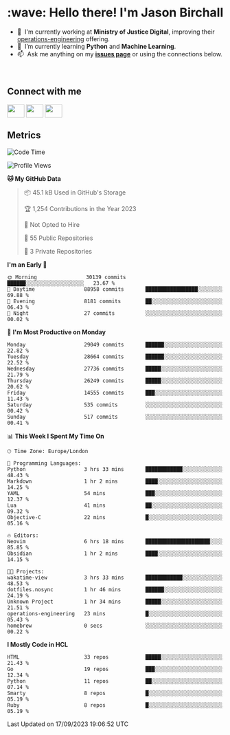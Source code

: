 <h1 align="left" id="jason-title">:wave: Hello there! I'm Jason Birchall</h1>

- :office: &nbsp;I'm currently working at **Ministry of Justice Digital**, improving their [operations-engineering](https://github.com/ministryofjustice/operations-engineering) offering.
- :seedling: &nbsp;I’m currently learning **Python** and **Machine Learning**.
- :mailbox: &nbsp;Ask me anything on my **[issues page]** or using the connections below.


<br>

<h2>Connect with me</h2>
<p>
<a href="https://twitter.com/jsonBirchall" target="blank"><img align="center" src="https://cdn.jsdelivr.net/npm/simple-icons@3.0.1/icons/twitter.svg" alt="" height="30" width="40" /></a>
<a href="https://keybase.io/json0" target="blank"><img align="center" src="https://cdn.jsdelivr.net/npm/simple-icons@3.0.1/icons/keybase.svg" alt="" height="30" width="40" /></a>
<a href="https://www.reddit.com/user/kakorate" target="blank"><img align="center" src="https://cdn.jsdelivr.net/npm/simple-icons@3.0.1/icons/reddit.svg" alt="" height="30" width="40" /></a>
</p>

<h2>Metrics</h2>

<!--START_SECTION:waka-->
![Code Time](http://img.shields.io/badge/Code%20Time-1%2C208%20hrs%2028%20mins-blue)

![Profile Views](http://img.shields.io/badge/Profile%20Views-0-blue)

**🐱 My GitHub Data** 

> 📦 45.1 kB Used in GitHub's Storage 
 > 
> 🏆 1,254 Contributions in the Year 2023
 > 
> 🚫 Not Opted to Hire
 > 
> 📜 55 Public Repositories 
 > 
> 🔑 3 Private Repositories 
 > 
**I'm an Early 🐤** 

```text
🌞 Morning                30139 commits       ██████░░░░░░░░░░░░░░░░░░░   23.67 % 
🌆 Daytime                88958 commits       █████████████████░░░░░░░░   69.88 % 
🌃 Evening                8181 commits        ██░░░░░░░░░░░░░░░░░░░░░░░   06.43 % 
🌙 Night                  27 commits          ░░░░░░░░░░░░░░░░░░░░░░░░░   00.02 % 
```
📅 **I'm Most Productive on Monday** 

```text
Monday                   29049 commits       ██████░░░░░░░░░░░░░░░░░░░   22.82 % 
Tuesday                  28664 commits       ██████░░░░░░░░░░░░░░░░░░░   22.52 % 
Wednesday                27736 commits       █████░░░░░░░░░░░░░░░░░░░░   21.79 % 
Thursday                 26249 commits       █████░░░░░░░░░░░░░░░░░░░░   20.62 % 
Friday                   14555 commits       ███░░░░░░░░░░░░░░░░░░░░░░   11.43 % 
Saturday                 535 commits         ░░░░░░░░░░░░░░░░░░░░░░░░░   00.42 % 
Sunday                   517 commits         ░░░░░░░░░░░░░░░░░░░░░░░░░   00.41 % 
```


📊 **This Week I Spent My Time On** 

```text
🕑︎ Time Zone: Europe/London

💬 Programming Languages: 
Python                   3 hrs 33 mins       ████████████░░░░░░░░░░░░░   48.43 % 
Markdown                 1 hr 2 mins         ████░░░░░░░░░░░░░░░░░░░░░   14.25 % 
YAML                     54 mins             ███░░░░░░░░░░░░░░░░░░░░░░   12.37 % 
Lua                      41 mins             ██░░░░░░░░░░░░░░░░░░░░░░░   09.32 % 
Objective-C              22 mins             █░░░░░░░░░░░░░░░░░░░░░░░░   05.16 % 

🔥 Editors: 
Neovim                   6 hrs 18 mins       █████████████████████░░░░   85.85 % 
Obsidian                 1 hr 2 mins         ████░░░░░░░░░░░░░░░░░░░░░   14.15 % 

🐱‍💻 Projects: 
wakatime-view            3 hrs 33 mins       ████████████░░░░░░░░░░░░░   48.53 % 
dotfiles.nosync          1 hr 46 mins        ██████░░░░░░░░░░░░░░░░░░░   24.19 % 
Unknown Project          1 hr 34 mins        █████░░░░░░░░░░░░░░░░░░░░   21.51 % 
operations-engineering   23 mins             █░░░░░░░░░░░░░░░░░░░░░░░░   05.43 % 
homebrew                 0 secs              ░░░░░░░░░░░░░░░░░░░░░░░░░   00.22 % 
```

**I Mostly Code in HCL** 

```text
HTML                     33 repos            █████░░░░░░░░░░░░░░░░░░░░   21.43 % 
Go                       19 repos            ███░░░░░░░░░░░░░░░░░░░░░░   12.34 % 
Python                   11 repos            ██░░░░░░░░░░░░░░░░░░░░░░░   07.14 % 
Smarty                   8 repos             █░░░░░░░░░░░░░░░░░░░░░░░░   05.19 % 
Ruby                     8 repos             █░░░░░░░░░░░░░░░░░░░░░░░░   05.19 % 
```




 Last Updated on 17/09/2023 19:06:52 UTC
<!--END_SECTION:waka-->

<!-- links -->

[issues page]: https://github.com/jasonBirchall/jasonBirchall/issues "jasonBirchall/issues"

